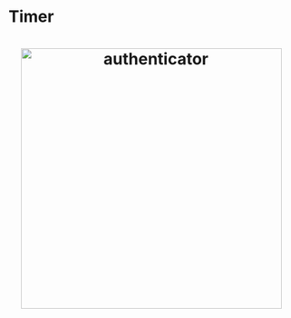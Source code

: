 # Timer

<h1 align="center"><img src="./ScreenShots/Captue.png" alt="authenticator" width="460px">
</h1>
